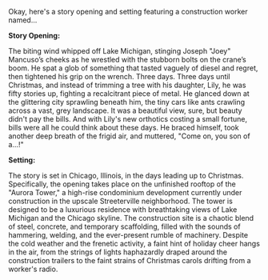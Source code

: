 Okay, here's a story opening and setting featuring a construction worker named...

**Story Opening:**

The biting wind whipped off Lake Michigan, stinging Joseph "Joey" Mancuso’s cheeks as he wrestled with the stubborn bolts on the crane’s boom. He spat a glob of something that tasted vaguely of diesel and regret, then tightened his grip on the wrench. Three days. Three days until Christmas, and instead of trimming a tree with his daughter, Lily, he was fifty stories up, fighting a recalcitrant piece of metal. He glanced down at the glittering city sprawling beneath him, the tiny cars like ants crawling across a vast, grey landscape. It was a beautiful view, sure, but beauty didn't pay the bills. And with Lily's new orthotics costing a small fortune, bills were all he could think about these days. He braced himself, took another deep breath of the frigid air, and muttered, "Come on, you son of a…!"

**Setting:**

The story is set in Chicago, Illinois, in the days leading up to Christmas. Specifically, the opening takes place on the unfinished rooftop of the "Aurora Tower," a high-rise condominium development currently under construction in the upscale Streeterville neighborhood. The tower is designed to be a luxurious residence with breathtaking views of Lake Michigan and the Chicago skyline. The construction site is a chaotic blend of steel, concrete, and temporary scaffolding, filled with the sounds of hammering, welding, and the ever-present rumble of machinery. Despite the cold weather and the frenetic activity, a faint hint of holiday cheer hangs in the air, from the strings of lights haphazardly draped around the construction trailers to the faint strains of Christmas carols drifting from a worker's radio.
